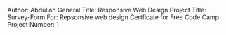 Author: Abdullah 
General Title: Responsive Web Design 
Project Title: Survey-Form 
For: Repsonsive web design Certficate for Free Code Camp 
Project Number: 1 

